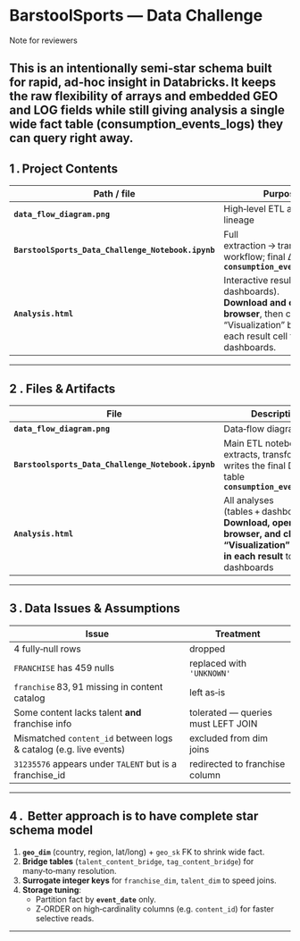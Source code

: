 # BarstoolSports — Data Challenge

Note for reviewers

This is an intentionally semi‑star schema built for rapid, ad‑hoc insight in Databricks. It keeps the raw flexibility of arrays and embedded GEO and LOG fields while still giving analysis a single wide fact table (consumption_events_logs) they can query right away.
---

## 1 . Project Contents

| Path / file | Purpose |
|-------------|---------|
| **`data_flow_diagram.png`** | High‑level ETL and table lineage |
| **`BarstoolSports_Data_Challenge_Notebook.ipynb`** | Full extraction → transformation workflow; final Δ‑table **`consumption_events_logs`** |
| **`Analysis.html`** | Interactive results (tables + dashboards).<br>**Download and open in a browser**, then click the “Visualization” button in each result cell to view dashboards. |

---

## 2 . Files & Artifacts

| File | Description |
|------|-------------|
| **`data_flow_diagram.png`** | Data‑flow diagram |
| **`Barstoolsports_Data_Challenge_Notebook.ipynb`** | Main ETL notebook — extracts, transforms, and writes the final Delta table **`consumption_events_logs`** |
| **`Analysis.html`** | All analyses (tables + dashboards). **Download, open in a browser, and click the “Visualization” button in each result** to view dashboards |

---
## 3 . Data Issues & Assumptions

| Issue | Treatment |
|-------|-----------|
| 4 fully‑null rows | dropped |
| `FRANCHISE` has 459 nulls | replaced with `'UNKNOWN'` |
| `franchise` 83, 91 missing in content catalog | left as‑is |
| Some content lacks talent **and** franchise info | tolerated — queries must LEFT JOIN |
| Mismatched `content_id` between logs & catalog (e.g. live events) | excluded from dim joins |
| `31235576` appears under `TALENT` but is a franchise_id | redirected to franchise column |

---

## 4 .  Better approach is to have complete star schema model

1. **`geo_dim`** (country, region, lat/long) + `geo_sk` FK to shrink wide fact.  
2. **Bridge tables** (`talent_content_bridge`, `tag_content_bridge`) for many‑to‑many resolution.  
3. **Surrogate integer keys** for `franchise_dim`, `talent_dim` to speed joins.  
4. **Storage tuning**:  
   * Partition fact by **`event_date`** only.  
   * Z‑ORDER on high‑cardinality columns (e.g. `content_id`) for faster selective reads.

---
